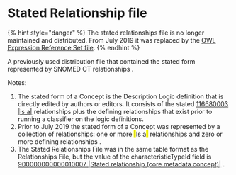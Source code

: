 # Stated Relationship file

{% hint style="danger" %}
The stated relationships file is no longer maintained and distributed. From July 2019 it was replaced by the [OWL Expression Reference Set file](../o/owl-expression-reference-set-file.md).
{% endhint %}

A previously used distribution file that contained the stated form represented by SNOMED CT relationships .

Notes:

1. The stated form of a Concept is the Description Logic definition that is directly edited by authors or editors. It consists of the stated [116680003 |is a|](http://snomed.info/id/116680003) relationships plus the defining relationships that exist prior to running a classifier on the logic definitions.
2. Prior to July 2019 the stated form of a Concept was represented by a collection of relationships: one or more <mark style="color:blue;">|</mark>Is a<mark style="color:blue;">|</mark> relationships and zero or more defining relationships .
3. The Stated Relationships File was in the same table format as the Relationships File, but the value of the characteristicTypeId field is [900000000000010007 |Stated relationship (core metadata concept)|](http://snomed.info/id/900000000000010007) .
